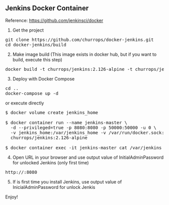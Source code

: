 ## Jenkins Docker Container

Reference: https://github.com/jenkinsci/docker

1. Get the project

<pre>
git clone https://github.com/churrops/docker-jenkins.git
cd docker-jenkins/build
</pre>

2. Make image build 
(This image exists in docker hub, but if you want to build, execute this step)

<pre>
docker build -t churrops/jenkins:2.126-alpine -t churrops/jenkins:latest .
</pre>

3. Deploy with Docker Compose

<pre>
cd ..
docker-compose up -d
</pre>

or execute directly

<pre>
$ docker volume create jenkins_home

$ docker container run --name jenkins-master \
  -d --privileged=true -p 8080:8080 -p 50000:50000 -u 0 \
  -v jenkins_home:/var/jenkins_home -v /var/run/docker.sock:/var/run/docker.sock \
  churrops/jenkins:2.126-alpine

$ docker container exec -it jenkins-master cat /var/jenkins_home/secrets/initialAdminPassword
</pre>

4. Open URL in your browser and use output value of InitialAdminPassword for unlocked Jenkins (only first time)

<pre>
http://<your-ip>:8080
</pre>

5. If is first time you install Jenkins, use output value of InicialAdminPassword for unlock Jenkis

Enjoy!
